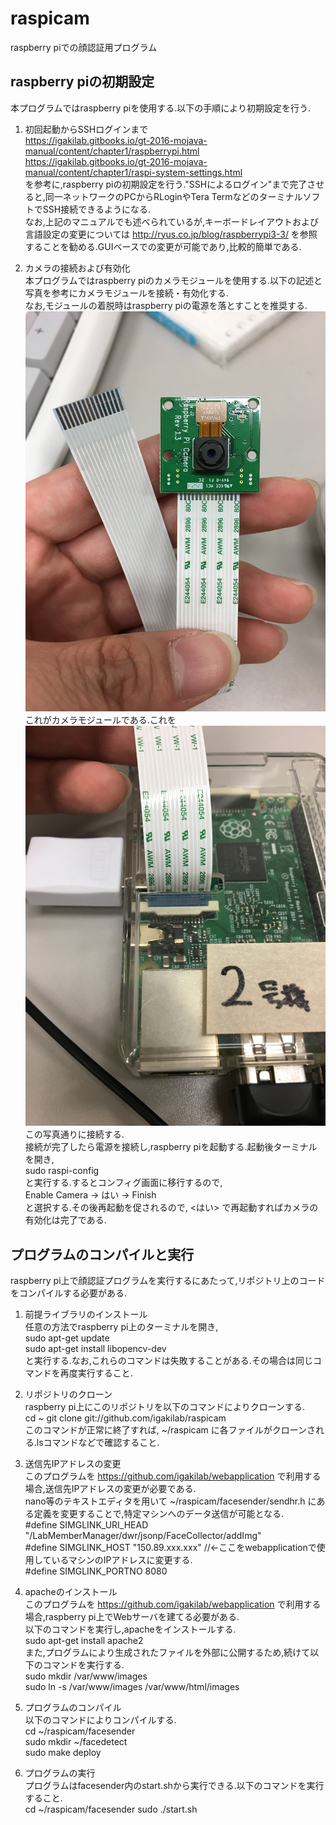 # raspicam  
raspberry piでの顔認証用プログラム  

## raspberry piの初期設定  
本プログラムではraspberry piを使用する.以下の手順により初期設定を行う.  

1. 初回起動からSSHログインまで  
https://igakilab.gitbooks.io/gt-2016-mojava-manual/content/chapter1/raspberrypi.html  
https://igakilab.gitbooks.io/gt-2016-mojava-manual/content/chapter1/raspi-system-settings.html  
を参考に,raspberry piの初期設定を行う."SSHによるログイン"まで完了させると,同一ネットワークのPCからRLoginやTera TermなどのターミナルソフトでSSH接続できるようになる.  
なお,上記のマニュアルでも述べられているが,キーボードレイアウトおよび言語設定の変更については http://ryus.co.jp/blog/raspberrypi3-3/ を参照することを勧める.GUIベースでの変更が可能であり,比較的簡単である.  

2. カメラの接続および有効化  
本プログラムではraspberry piのカメラモジュールを使用する.以下の記述と写真を参考にカメラモジュールを接続・有効化する.  
なお,モジュールの着脱時はraspberry piの電源を落とすことを推奨する.  
![カメラモジュール](readme_images/camModule1.jpg)  
これがカメラモジュールである.これを  
![カメラモジュール接続例](readme_images/camModule2.jpg)  
この写真通りに接続する.  
接続が完了したら電源を接続し,raspberry piを起動する.起動後ターミナルを開き,  
sudo raspi-config  
と実行する.するとコンフィグ画面に移行するので,  
Enable Camera -> はい -> Finish  
と選択する.その後再起動を促されるので, <はい> で再起動すればカメラの有効化は完了である.

## プログラムのコンパイルと実行  
raspberry pi上で顔認証プログラムを実行するにあたって,リポジトリ上のコードをコンパイルする必要がある.  

1. 前提ライブラリのインストール  
任意の方法でraspberry pi上のターミナルを開き,  
sudo apt-get update  
sudo apt-get install libopencv-dev  
と実行する.なお,これらのコマンドは失敗することがある.その場合は同じコマンドを再度実行すること.

2. リポジトリのクローン  
raspberry pi上にこのリポジトリを以下のコマンドによりクローンする.  
cd ~
git clone git://github.com/igakilab/raspicam  
このコマンドが正常に終了すれば, ~/raspicam に各ファイルがクローンされる.lsコマンドなどで確認すること.

3. 送信先IPアドレスの変更  
このプログラムを https://github.com/igakilab/webapplication で利用する場合,送信先IPアドレスの変更が必要である.  
nano等のテキストエディタを用いて ~/raspicam/facesender/sendhr.h にある定義を変更することで,特定マシンへのデータ送信が可能となる.  
\#define SIMGLINK_URI_HEAD "/LabMemberManager/dwr/jsonp/FaceCollector/addImg"  
\#define SIMGLINK_HOST "150.89.xxx.xxx"  //<-ここをwebapplicationで使用しているマシンのIPアドレスに変更する.  
\#define SIMGLINK_PORTNO 8080  

4. apacheのインストール  
このプログラムを https://github.com/igakilab/webapplication で利用する場合,raspberry pi上でWebサーバを建てる必要がある.  
以下のコマンドを実行し,apacheをインストールする.  
sudo apt-get install apache2  
また,プログラムにより生成されたファイルを外部に公開するため,続けて以下のコマンドを実行する.  
sudo mkdir /var/www/images  
sudo ln -s /var/www/images /var/www/html/images  

5. プログラムのコンパイル  
以下のコマンドによりコンパイルする.  
cd ~/raspicam/facesender  
sudo mkdir ~/facedetect  
sudo make deploy  

6. プログラムの実行  
プログラムはfacesender内のstart.shから実行できる.以下のコマンドを実行すること.  
cd ~/raspicam/facesender
sudo ./start.sh
